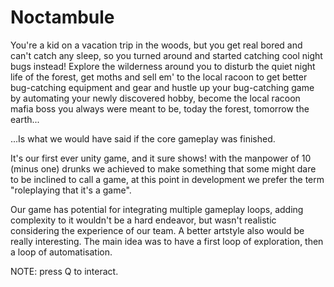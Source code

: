 # Noctambule

You're a kid on a vacation trip in the woods, but you get real bored and can't catch any sleep, so you turned around and started catching cool night bugs instead! Explore the wilderness around you to disturb the quiet night life of the forest, get moths and sell em' to the local racoon to get better bug-catching equipment and gear and hustle up your bug-catching game by automating your newly discovered hobby, become the local racoon mafia boss you always were meant to be, today the forest, tomorrow the earth...

...Is what we would have said if the core gameplay was finished.

It's our first ever unity game, and it sure shows! with the manpower of 10 (minus one) drunks we achieved to make something that some might dare to be inclined to call a game, at this point in development we prefer the term "roleplaying that it's a game".

Our game has potential for integrating multiple gameplay loops, adding complexity to it wouldn't be a hard endeavor, but wasn't realistic considering the experience of our team. A better artstyle also would be really interesting. The main idea was to have a first loop of exploration, then a loop of automatisation.

NOTE: press Q to interact.
